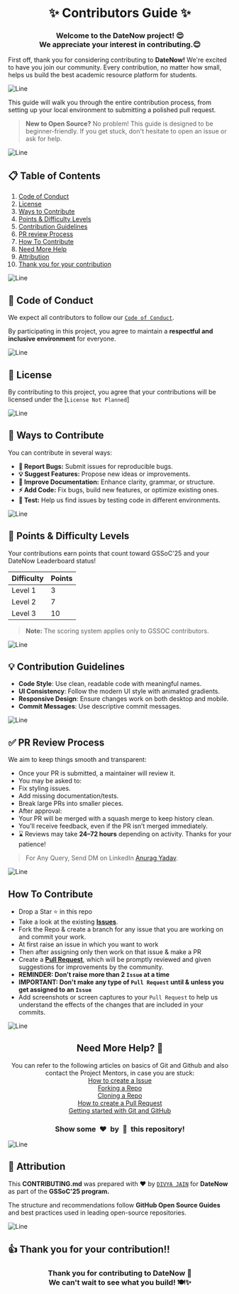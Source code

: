 <h1 align="center">✨ Contributors Guide ✨</h1>

<h3 align="center">Welcome to the DateNow project! 😍<br>
We appreciate your interest in contributing.😊<br> </h3>

First off, thank you for considering contributing to **DateNow!** We're excited to have you join our community. Every contribution, no matter how small, helps us build the best academic resource platform for students.

![Line](https://user-images.githubusercontent.com/85225156/171937799-8fc9e255-9889-4642-9c92-6df85fb86e82.gif)

This guide will walk you through the entire contribution process, from setting up your local environment to submitting a polished pull request.

> **New to Open Source?** No problem! This guide is designed to be beginner-friendly. If you get stuck, don't hesitate to open an issue or ask for help.

![Line](https://user-images.githubusercontent.com/85225156/171937799-8fc9e255-9889-4642-9c92-6df85fb86e82.gif)

## 📋 Table of Contents

1. [Code of Conduct](#-code-of-conduct)
2. [License](#-license)
3. [Ways to Contribute](#-ways-to-contribute)
4. [Points & Difficulty Levels](#-points--difficulty-levels)
5. [Contribution Guidelines](#-contribution-guidelines)
6. [PR review Process](#-pr-review-process)
7. [How To Contribute](#-how-to-contribute)
8. [Need More Help](#-need-more-help)
9. [Attribution](#-attribution)
10. [Thank you for your contribution](#thank-you-for-your-contribution)

![Line](https://user-images.githubusercontent.com/85225156/171937799-8fc9e255-9889-4642-9c92-6df85fb86e82.gif)

## 📜 Code of Conduct

We expect all contributors to follow our [`Code of Conduct`](https://github.com/anurag2787/DateNow/blob/main/CODE_OF_CONDUCT.md).

By participating in this project, you agree to maintain a **respectful and inclusive environment** for everyone.

![Line](https://user-images.githubusercontent.com/85225156/171937799-8fc9e255-9889-4642-9c92-6df85fb86e82.gif)

## 📜 License

By contributing to this project, you agree that your contributions will be licensed under the [`License Not Planned`]

![Line](https://user-images.githubusercontent.com/85225156/171937799-8fc9e255-9889-4642-9c92-6df85fb86e82.gif)

## 🤝 Ways to Contribute

You can contribute in several ways:
- **🐞 Report Bugs:** Submit issues for reproducible bugs.
- **💡 Suggest Features:** Propose new ideas or improvements.
- **📖 Improve Documentation:** Enhance clarity, grammar, or structure.
- **⚡ Add Code:** Fix bugs, build new features, or optimize existing ones.
- **🧪 Test:** Help us find issues by testing code in different environments.

![Line](https://user-images.githubusercontent.com/85225156/171937799-8fc9e255-9889-4642-9c92-6df85fb86e82.gif)

## 🎯 Points & Difficulty Levels

Your contributions earn points that count toward GSSoC'25 and your DateNow Leaderboard status!

| Difficulty | Points |
| :--------- | :----- |
| Level 1 | 3 |
| Level 2 | 7 |
| Level 3 | 10  |

> **Note:** The scoring system applies only to GSSOC contributors.

![Line](https://user-images.githubusercontent.com/85225156/171937799-8fc9e255-9889-4642-9c92-6df85fb86e82.gif)

## 💡 Contribution Guidelines

* **Code Style**: Use clean, readable code with meaningful names.
* **UI Consistency**: Follow the modern UI style with animated gradients.
* **Responsive Design**: Ensure changes work on both desktop and mobile.
* **Commit Messages**: Use descriptive commit messages.

![Line](https://user-images.githubusercontent.com/85225156/171937799-8fc9e255-9889-4642-9c92-6df85fb86e82.gif)

## ✅ PR Review Process

We aim to keep things smooth and transparent:

* Once your PR is submitted, a maintainer will review it.
* You may be asked to:
 * Fix styling issues.
 * Add missing documentation/tests.
 * Break large PRs into smaller pieces.
* After approval:
 * Your PR will be merged with a squash merge to keep history clean.
 * You’ll receive feedback, even if the PR isn’t merged immediately.
* ⌛ Reviews may take **24–72 hours** depending on activity. Thanks for your patience!

 > For Any Query, Send DM on LinkedIn [Anurag Yadav](https://www.linkedin.com/in/anurag-iiitl/).

![Line](https://user-images.githubusercontent.com/85225156/171937799-8fc9e255-9889-4642-9c92-6df85fb86e82.gif)

## How To Contribute

- Drop a Star ⭐ in this repo
- Take a look at the existing [**Issues**](https://github.com/anurag2787/DateNow/issues). 
- Fork the Repo & create a branch for any issue that you are working on and commit your work.
- At first raise an issue in which you want to work
- Then after assigning only then work on that issue & make a PR 
- Create a [**Pull Request**](https://github.com/anurag2787/DateNow/pulls), which will be promptly reviewed and given suggestions for improvements by the community.
- **REMINDER: Don't raise more than 2 `Issue` at a time**
- **IMPORTANT: Don't make any type of `Pull Request` until & unless you get assigned to an `Issue`**
- Add screenshots or screen captures to your `Pull Request` to help us understand the effects of the changes that are included in your commits.

![Line](https://user-images.githubusercontent.com/85225156/171937799-8fc9e255-9889-4642-9c92-6df85fb86e82.gif)

<h2 align="center">Need More Help? 🤔</h1>

<p align="center"> You can refer to the following articles on basics of Git and Github and also contact the Project Mentors, in case you are stuck: <br>
  <a href="https://help.github.com/en/desktop/contributing-to-projects/creating-an-issue-or-pull-request">How to create a Issue</a> <br>
  <a href="https://help.github.com/en/github/getting-started-with-github/fork-a-repo">Forking a Repo</a> <br>
  <a href="https://docs.github.com/en/get-started/quickstart/fork-a-repo#cloning-your-forked-repository">Cloning a Repo</a> <br>
  <a href="https://opensource.com/article/19/7/create-pull-request-github">How to create a Pull Request</a> <br>
  <a href="https://docs.github.com/get-started">Getting started with Git and GitHub</a> <br>
</p>

<h3 align="center">Show some &nbsp;❤️&nbsp; by &nbsp;🌟&nbsp; this repository!</h3>

![Line](https://user-images.githubusercontent.com/85225156/171937799-8fc9e255-9889-4642-9c92-6df85fb86e82.gif)

## 🏅 Attribution

This **CONTRIBUTING.md** was prepared with **❤️** by  [`DIVYA JAIN`](https://github.com/DivyaJain-DataAnalyst) for **DateNow** as part of the **GSSoC'25 program.**

The structure and recommendations follow **GitHub Open Source Guides** and best practices used in leading open-source repositories.

![Line](https://user-images.githubusercontent.com/85225156/171937799-8fc9e255-9889-4642-9c92-6df85fb86e82.gif)

## 👍 Thank you for your contribution!!

<h3 align="center">
Thank you for contributing to DateNow 🌟
 <br>
We can't wait to see what you build! 🍽️✨
</h3>
